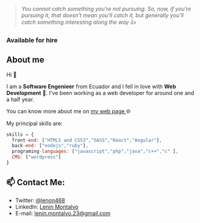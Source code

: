 > *You cannot catch something you're not pursuing.* 
> *So, now, if you're pursuing it, that doesn't mean you'll catch it,* 
> *but generally you'll catch something interesting along the way*
:+1:

### Available for hire

## About me
Hi :wave:

I am a **Software Engenieer** from Ecuador  and I fell in love with **Web Development** :exploding_head:.
I've been working as a web developer for around one and a half year.

You can know more about me on [my web page ](https://len23.github.io/My-Personal-Web-Page/) :globe_with_meridians:



My principal skills are: 

```javascript
skills = {
  front-end: ["HTML5 and CSS3","SASS","React","Angular"],
  back-end: ["nodejs","ruby"],
  programing-languages: ["javascript","php","java","c++","c" ],
  CMS: ["wordpress"]
}
```

  ## 📫 Contact Me: 
   * Twitter: [@lenon468](https://twitter.com/lenon468)
   * LinkedIn: [Lenin Montalvo](https://www.linkedin.com/in/lenin-montalvo-231092)
   * E-mail: [lenin.montalvo.23@gmail.com](mailto:lenin.montalvo.23@gmail.com)

 



<!--
**len23/len23** is a ✨ _special_ ✨ repository because its `README.md` (this file) appears on your GitHub profile.

Here are some ideas to get you started:

- 🔭 I’m currently working on ...
- 🌱 I’m currently learning ...
- 👯 I’m looking to collaborate on ...
- 🤔 I’m looking for help with ...
- 💬 Ask me about ...
- 📫 How to reach me: ...
- 😄 Pronouns: ...
- ⚡ Fun fact: ...
-->
